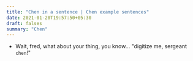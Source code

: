 ```yaml
---
title: "Chen in a sentence | Chen example sentences"
date: 2021-01-20T19:57:50+05:30
draft: falses
summary: "Chen"
---
```

- Wait, fred, what about your thing, you know... "digitize me, sergeant `chen`!"
                 
